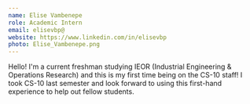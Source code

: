 ```yaml
---
name: Elise Vambenepe
role: Academic Intern
email: elisevbp@
website: https://www.linkedin.com/in/elisevbp
photo: Elise_Vambenepe.png
---
```

Hello! I'm a current freshman studying IEOR (Industrial Engineering & Operations Research) and this is my first time being on the CS-10 staff! I took CS-10 last semester and look forward to using this first-hand experience to help out fellow students.